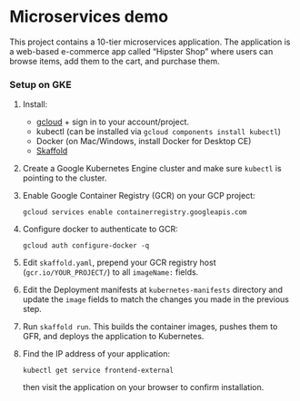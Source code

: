 # Microservices demo

This project contains a 10-tier microservices application. The application is a
web-based e-commerce app called “Hipster Shop” where users can browse items,
add them to the cart, and purchase them.

### Setup on GKE

1. Install:

   - [gcloud](https://cloud.google.com/sdk/) + sign in to your account/project.
   - kubectl (can be installed via `gcloud components install kubectl`)
   - Docker (on Mac/Windows, install Docker for Desktop CE)
   - [Skaffold](https://github.com/GoogleContainerTools/skaffold/#installation)

1. Create a Google Kubernetes Engine cluster and make sure `kubectl` is pointing
   to the cluster.

1. Enable Google Container Registry (GCR) on your GCP project:

       gcloud services enable containerregistry.googleapis.com
    
1. Configure docker to authenticate to GCR:

       gcloud auth configure-docker -q

1. Edit `skaffold.yaml`, prepend your GCR registry host (`gcr.io/YOUR_PROJECT/`)
   to all `imageName:` fields.

1. Edit the Deployment manifests at `kubernetes-manifests` directory and update
   the `image` fields to match the changes you made in the previous step.

1. Run `skaffold run`. This builds the container
   images, pushes them to GFR, and deploys the application to Kubernetes.

1.  Find the IP address of your application:

        kubectl get service frontend-external

    then visit the application on your browser to confirm
    installation.
